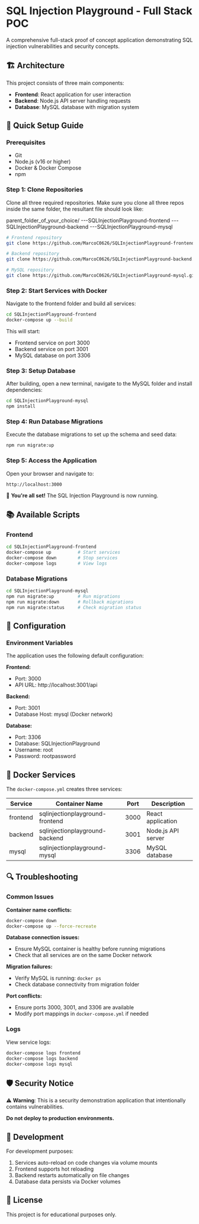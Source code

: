 # SQL Injection Playground - Full Stack POC

A comprehensive full-stack proof of concept application demonstrating SQL injection vulnerabilities and security concepts.

## 🏗️ Architecture

This project consists of three main components:
- **Frontend**: React application for user interaction
- **Backend**: Node.js API server handling requests
- **Database**: MySQL database with migration system

## 🚀 Quick Setup Guide

### Prerequisites
- Git
- Node.js (v16 or higher)
- Docker & Docker Compose
- npm

### Step 1: Clone Repositories

Clone all three required repositories. Make sure you clone all three repos inside the same folder, the resultant file should look like:

parent_folder_of_your_choice/
---SQLInjectionPlayground-frontend
---SQLInjectionPlayground-backend
---SQLInjectionPlayground-mysql

```bash
# Frontend repository
git clone https://github.com/MarcoC0626/SQLInjectionPlayground-frontend.git

# Backend repository  
git clone https://github.com/MarcoC0626/SQLInjectionPlayground-backend.git

# MySQL repository
git clone https://github.com/MarcoC0626/SQLInjectionPlayground-mysql.git
```

### Step 2: Start Services with Docker

Navigate to the frontend folder and build all services:

```bash
cd SQLInjectionPlayground-frontend
docker-compose up --build
```

This will start:
- Frontend service on port 3000
- Backend service on port 3001  
- MySQL database on port 3306

### Step 3: Setup Database

After building, open a new terminal, navigate to the MySQL folder and install dependencies:

```bash
cd SQLInjectionPlayground-mysql
npm install
```

### Step 4: Run Database Migrations

Execute the database migrations to set up the schema and seed data:

```bash
npm run migrate:up
```

### Step 5: Access the Application

Open your browser and navigate to:
```
http://localhost:3000
```

🎉 **You're all set!** The SQL Injection Playground is now running.

## 📚 Available Scripts

### Frontend
```bash
cd SQLInjectionPlayground-frontend
docker-compose up          # Start services
docker-compose down        # Stop services
docker-compose logs        # View logs
```

### Database Migrations
```bash
cd SQLInjectionPlayground-mysql
npm run migrate:up         # Run migrations
npm run migrate:down       # Rollback migrations
npm run migrate:status     # Check migration status
```

## 🔧 Configuration

### Environment Variables
The application uses the following default configuration:

**Frontend:**
- Port: 3000
- API URL: http://localhost:3001/api

**Backend:**
- Port: 3001
- Database Host: mysql (Docker network)

**Database:**
- Port: 3306
- Database: SQLInjectionPlayground
- Username: root
- Password: rootpassword

## 🐳 Docker Services

The `docker-compose.yml` creates three services:

| Service | Container Name | Port | Description |
|---------|---------------|------|-------------|
| frontend | sqlinjectionplayground-frontend | 3000 | React application |
| backend | sqlinjectionplayground-backend | 3001 | Node.js API server |
| mysql | sqlinjectionplayground-mysql | 3306 | MySQL database |

## 🔍 Troubleshooting

### Common Issues

**Container name conflicts:**
```bash
docker-compose down
docker-compose up --force-recreate
```

**Database connection issues:**
- Ensure MySQL container is healthy before running migrations
- Check that all services are on the same Docker network

**Migration failures:**
- Verify MySQL is running: `docker ps`
- Check database connectivity from migration folder

**Port conflicts:**
- Ensure ports 3000, 3001, and 3306 are available
- Modify port mappings in `docker-compose.yml` if needed

### Logs
View service logs:
```bash
docker-compose logs frontend
docker-compose logs backend  
docker-compose logs mysql
```

## 🛡️ Security Notice

⚠️ **Warning**: This is a security demonstration application that intentionally contains vulnerabilities. 

**Do not deploy to production environments.**

## 🧪 Development

For development purposes:

1. Services auto-reload on code changes via volume mounts
2. Frontend supports hot reloading
3. Backend restarts automatically on file changes
4. Database data persists via Docker volumes

## 📝 License

This project is for educational purposes only.